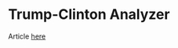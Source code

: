 # Trump-Clinton Analyzer

Article [here](https://medium.com/@omgimanerd/the-wordy-words-of-hillary-clinton-and-donald-trump-59d0bed33b74#.ewygb0ulr)
